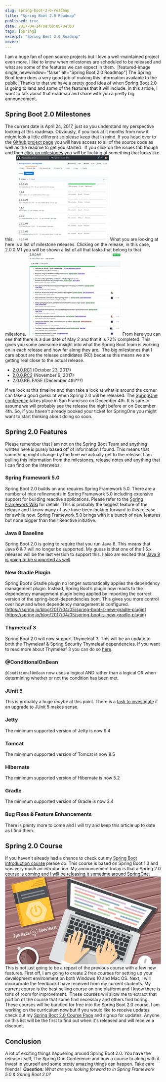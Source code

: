 ```yaml
---
slug: spring-boot-2-0-roadmap
title: "Spring Boot 2.0 Roadmap"
published: true
date: 2017-04-24T08:00:05-04:00
tags: [Spring]
excerpt: "Spring Boot 2.0 Roadmap"
cover: 
---
```


I am a huge fan of open source projects but I love a well-maintained project even more. I like to know when milestones are scheduled to be released and what are some of the features we can expect in them.  \[featured-image single\_newwindow="false" alt="Spring Boot 2.0 Roadmap"\] The Spring Boot team does a very good job of making this information available to the public. Thanks to that we have a pretty good idea of when Spring Boot 2.0 is going to land and some of the features that it will include. In this article, I want to talk about that roadmap and share with you a pretty big announcement. 

## Spring Boot 2.0 Milestones

The current date is April 24, 2017, just so you understand my perspective looking at this roadmap. Obviously, if you look at it months from now it might look a little different so please keep that in mind. If you head over to the [Github project page](https://github.com/spring-projects/spring-boot/) you will have access to all of the source code as well as the readme to get you started.  If you click on the issues tab though and then [click on milestones](https://github.com/spring-projects/spring-boot/milestones) you will be looking at something that looks like this.  [![](./2017-04-21_17-00-48-300x276.png)](https://therealdanvega.com/wp-content/uploads/2017/04/2017-04-21_17-00-48.png) What you are looking at here is a list of milestone releases. Clicking on the release, in this case, 2.0.0.M1 you will be shown a list of all that tasks that belong to that milestone.  [![](./2017-04-21_17-03-39-300x269.png)](https://therealdanvega.com/wp-content/uploads/2017/04/2017-04-21_17-03-39.png) From here you can see that there is a due date of May 2 and that it is 72% completed. This gives you some awesome insight into what the Spring Boot team is working on in each release and how far along they are.  The big milestones that I care about are the release candidates (RC) because this means we are getting real close to the actual release. 

*   [2.0.0.RC1](https://github.com/spring-projects/spring-boot/milestone/56) (October 23, 2017)
*   [2.0.0.RC2](https://github.com/spring-projects/spring-boot/milestone/80) (November 9, 2017) 
*   2.0.0.RELEASE (December 4th???)

If we look at this timeline and then take a look at what is around the corner can take a good guess at when Spring 2.0 will be released. The [SpringOne conference](https://springoneplatform.io/) takes place in San Francisco on December 4th. It is safe to assume we will probably see the release the night before or on December 4th. So, if you haven't already booked your ticket for SpringOne you might want to start thinking about doing so soon.

## Spring 2.0 Features

Please remember that I am not on the Spring Boot Team and anything written here is purely based off of information I found. This means that something might change by the time we actually get to the release. I am pulling this information from the milestones, release notes and anything that I can find on the interwebs. 

### Spring Framework 5.0

Spring Boot 2.0 builds on and requires Spring Framework 5.0. There are a number of nice refinements in Spring Framework 5.0 including extensive support for building reactive applications. Please refer to the [Spring Framework Wiki](https://github.com/spring-projects/spring-framework/wiki/What%E2%80%99s-New-in-the-Spring-Framework#whats-new-in-spring-framework-5x) for details. This is probably the biggest feature of the release and I know many of use have been looking forward to this release for awhile now. Spring Framework 5.0 brings with it a bunch of new features but none bigger than their Reactive initiative. 

### Java 8 Baseline

Spring Boot 2.0 is going to require that you run Java 8. This means that Java 6 & 7 will no longer be supported. My guess is that one of the 1.5.x releases will be the last version to support this. I also am excited that [Java 9 is going to be supported as well](https://github.com/spring-projects/spring-boot/issues/7226). 

### New Gradle Plugin

Spring Boot’s Gradle plugin no longer automatically applies the dependency management plugin. Instead, Spring Boot’s plugin now reacts to the dependency management plugin being applied by importing the correct version of the spring-boot-dependencies bom. This gives you more control over how and when dependency management is configured. [https://spring.io/blog/2017/04/05/spring-boot-s-new-gradle-plugin](https://spring.io/blog/2017/04/05/spring-boot-s-new-gradle-plugin)

### Thymeleaf 3

Spring Boot 2.0 will now support Thymeleaf 3. This will be an update to both the Thymeleaf & Spring Security Thymeleaf dependencies. If you want to read more about Thymeleaf 3 you can do so [here](http://www.thymeleaf.org/doc/articles/thymeleaf3migration.html).

### @ConditionalOnBean

 `@ConditionalOnBean`  now uses a logical AND rather than a logical OR when determining whether or not the condition has been met.

### JUnit 5

This is probably a huge _maybe_ at this point. There is a [task to investigate](https://github.com/spring-projects/spring-boot/issues/6402) if an upgrade to JUnit 5 makes sense. 

### Jetty

The minimum supported version of Jetty is now 9.4

### [](https://github.com/spring-projects/spring-boot/wiki/Spring-Boot-2.0-Release-Notes#tomcat)Tomcat

The minimum supported version of Tomcat is now 8.5

### [](https://github.com/spring-projects/spring-boot/wiki/Spring-Boot-2.0-Release-Notes#hibernate)Hibernate

The minimum supported version of Hibernate is now 5.2

### [](https://github.com/spring-projects/spring-boot/wiki/Spring-Boot-2.0-Release-Notes#gradle)Gradle

The minimum supported version of Gradle is now 3.4

### Bug Fixes & Feature Enhancements

There is plenty more to come and I will try and keep this article up to date as I find them.

## Spring 2.0 Course

If you haven't already had a chance to check out my [Spring Boot Introduction course](http://courses.therealdanvega.com/p/spring-boot-intro) please do. This course is based on Spring Boot 1.3 and was very much an introduction. My announcement today is that a Spring 2.0 course is coming and I will be releasing it sometime around SpringOne.  [![](./627032_1fbe_7.jpg)](./627032_1fbe_7.jpg) This is not just going to be a repeat of the previous course with a few new features. First off, I am going to create 2 free courses for setting up your development environment on both Windows 10 and Mac OS. Next, I will incorporate the feedback I have received from my current students. My current course is the best selling course on one platform and I know there is tons of room for improvement.  These courses will allow me to extract that portion of the course that some find necessary and others find boring. These courses will be bundled for free into the Spring Boot 2.0 course. I am working on the curriculum now but if you would like to receive updates check out my [Spring Boot 2.0 Course Page](https://therealdanvega.com/spring-boot-2-0) and signup for updates. Anyone on this list will be the first to find out when it's released and will receive a discount. 

## Conclusion

A lot of exciting things happening around Spring Boot 2.0. You have the release itself, The Spring One Conference and now a course to along with it. Invest in yourself and some pretty amazing things can happen. Take care friends!  _**Question:** What are you looking forward to in Spring Framework 5.0 & Spring Boot 2.0?_